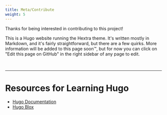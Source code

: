 ```yaml
---
title: Meta/Contribute
weight: 5
---
```


Thanks for being interested in contributing to this project!

This is a Hugo website running the Hextra theme. It's written mostly in Markdown, and it's fairly straightforward, but there are a few quirks. More information will be added to this page soon™, but for now you can click on "Edit this page on GitHub" in the right sidebar of any page to edit. 


&emsp;
&emsp;


---
# Resources for Learning Hugo
- [Hugo Documentation](https://gohugo.io/documentation/)
- [Hugo Blox](https://docs.hugoblox.com/)
